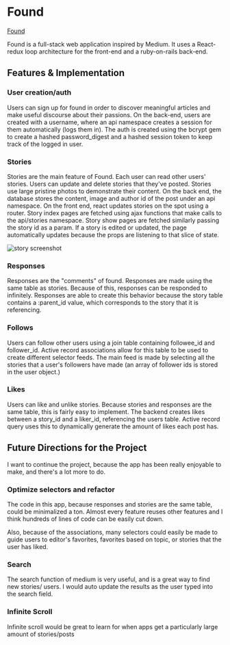 # Found

[Found](https://found-medium.herokuapp.com/#/)

Found is a full-stack web application inspired by Medium.  It uses a React-redux loop architecture for
the front-end and a ruby-on-rails back-end.  

## Features & Implementation

### User creation/auth
Users can sign up for found in order to discover meaningful articles and
make useful discourse about their passions. On the back-end, users are created
with a username, where an api namespace creates a session for them automatically
(logs them in). The auth is created using the bcrypt gem to create a hashed password_digest
and a hashed session token to keep track of the logged in user.

### Stories
Stories are the main feature of Found. Each user can read other users' stories.
Users can update and delete stories that they've posted. Stories use
large pristine photos to demonstrate their content. On the back end,
the database stores the content, image and author id of the post under an
api namespace. On the front end, react updates stories on the spot using a
router. Story index pages are fetched using ajax functions that make calls to
the api/stories namespace. Story show pages are fetched similarly passing
the story id as a param. If a story is edited or updated, the page automatically
updates because the props are listening to that slice of state.

![story screenshot](/docs/wireframes/story_show_page.png)


### Responses
Responses are the "comments" of found. Responses are made using the same table
as stories. Because of this, responses can be responded to infinitely. Responses
are able to create this behavior because the story table contains a :parent_id
value, which corresponds to the story that it is referencing.



### Follows
Users can follow other users using a join table containing followee_id and
follower_id. Active record associations allow for this table to be used to
create different selector feeds. The main feed is made by selecting all the
stories that a user's followers have made (an array of follower ids is stored
in the user object.)

### Likes
Users can like and unlike stories. Because stories and responses are the same table,
this is fairly easy to implement. The backend creates likes between a story_id
and a liker_id, referencing the users table. Active record query uses this to
dynamically generate the amount of likes each post has.

## Future Directions for the Project
I want to continue the project, because the app has been really enjoyable to make,
and there's a lot more to do.

### Optimize selectors and refactor
The code in this app, because responses and stories are the same table, could be
minimalized a ton. Almost every feature reuses other features and I think hundreds
of lines of code can be easily cut down.

Also, because of the associations, many selectors could easily be made to guide users
to editor's favorites, favorites based on topic, or stories that the user has liked.


### Search
The search function of medium is very useful, and is a great way to find new stories/
users. I would auto update the results as the user typed into the search field.

### Infinite Scroll
Infinite scroll would be great to learn for when apps get a particularly large
amount of stories/posts
